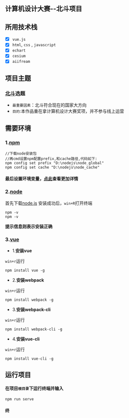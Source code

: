 ## 计算机设计大赛--北斗项目

## 所用技术栈

- [x] `vue.js`
- [x] `html`, `css` , `javascript`
- [x] `echart`
- [x] `cesium`
- [x] `aiifream`

## 项目主题

### [北斗](http://www.beidou.gov.cn/)选题

- `最重要因素`：北斗符合现在的国家大方向
- `目的`:本作品重在拿计算机设计大赛奖项，并不参与线上运营

## 需要环境

### **1**.[npm](https://www.npmjs.com/)

```
//下载node安装包
//再cmd设置npm配置prefix,和cache路径,代码如下:
npm config set prefix "D:\nodejs\node_global"
npm config set cache "D:\nodejs\node_cache"
```

#### 最后设置环境变量，[点此](https://blog.csdn.net/zhouyan8603/article/details/109039732)查看更加详情


### **2**.[node](https://nodejs.org/en)

首先下载[node.js](https://nodejs.org/zh-cn/download/)
安装成功后，`win+R`打开终端
```输入
npm -v
npm -v
```
**提示信息则表示安装正确**

### **3**.[vue](https://cn.vuejs.org/)

- 1.**安装vue**

`win+r`运行
```
npm install vue -g
```

- 2.**安装webpack**

`win+r`运行
```
npm install webpack -g
```

- 3.**安装webpack-cli**

`win+r`运行
```
npm install webpack-cli -g
```

- 4.**安装vue-cli**

`win+r`运行
```
npm install vue-cli -g
```

## 运行项目

#### 在项目`根目录`下运行终端并输入
```
npm run serve
```

#### 终

